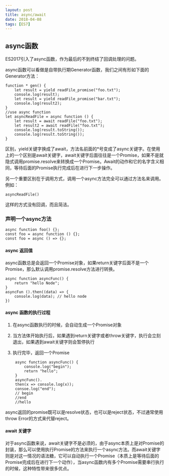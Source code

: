 ```yaml
---
layout: post
title: async/await
date: 2018-04-08
tags: [ES7]
---
```


## async函数

ES2017引入了async函数，作为最后的不到终结了回调处理的问题。

async函数可以看做是自带执行期Generator函数，我们之间有形如下面的Generator方法：

    function * gen() {
        let result = yield readFile_promise("foo.txt");
        console.log(result);
        let result = yield readFile_promise("bar.txt");
        console.log(result2);
    }
    //use async function 
    let asyncReadFile = async function () {
        let result = await readFile("foo.txt");
        let result2 = await readFile("foo.txt");
        console.log(result.toString());
        console.log(result.toString());
    }

区别，yield关键字换成了await，方法名前面的*号变成了async关键字。在使用上的一个区别是await关键字，await关键字后面往往是一个Promise，如果不是就隐式调用promise.resolve来转换成一个Promise。Await的动作和它的名字含义相同，等待后面的Promise执行完成后在进行下一步操作。

另一个重要区别在于调用方式，调用一个async方法完全可以通过方法名来调用。例如：   

    asyncReadFile()

这样的方式没有回调，而且简洁。

### 声明一个async方法

    async function foo() {};
    const foo = async function () {};
    const foo = async () => {};

#### async 返回值

async函数总是会返回一个Promise对象，如果return关键字后面不是一个Promise，那么默认调用promise.resolve方法进行转换。

    async function asyncFunc() {
        return "hello Node";
    }
    asyncFun ().then((data) => {
        console.log(data); // hello node
    })

#### async 函数的执行过程

1. 在async函数执行的时候，会自动生成一个Promise对象
2. 当方法体开始执行后，如果遇到return关键字或者throw关键字，执行会立刻退出，如果遇到await关键字则会暂停执行
3. 执行完毕，返回一个Promise

        async function asyncFunc() {
            console.log("begin");
            return "hello";
        }
        asyncFunc().
        then(x => console.log(x));
        consoe.log("end");
        // begin 
        //end
        //hello
    
async返回的promise既可以是resolve状态，也可以是reject状态，不过通常使用throw Error的方式来代替reject。

#### await 关键字

对于async函数来说，await关键字不是必须的，由于async本质上是对Promise的封装，那么可以使用执行Promise的方法来执行一个async方法。而await关键字则是对这一情况的语法糖，它可以自动执行一个Promise（本质上是等待后面的Promise完成后在进行下一个动作），当async函数内有多个Promise需要串行执行的时候，这种特性带来很多优点。

